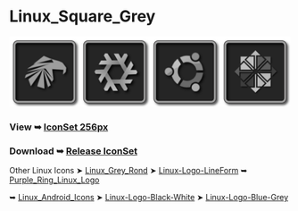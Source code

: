 # Linux_Square_Grey
 
<img src="Square_256/Garuda.png" alt="Github Project" style="width:25%;"><img src="Square_256/Nixos.png" alt="Github Project" style="width:25%;"><img src="Square_256/Ubuntu.png" alt="Github Project" style="width:25%;"><img src="Square_256/CentOS.png" alt="Github Project" style="width:25%;">
### View ➥ [IconSet 256px](https://github.com/chris1111/Linux_Square_Grey/blob/main/View-Set.md)

### Download ➥ [Release IconSet](https://github.com/chris1111/Linux_Square_Grey/releases/tag/IconSet)

Other Linux Icons  ➤ [Linux_Grey_Rond](https://github.com/chris1111/Linux_Grey_Rond) ➤ [Linux-Logo-LineForm](https://github.com/chris1111/Linux-Logo-LineForm) ➥ [Purple_Ring_Linux_Logo](https://github.com/chris1111/Purple_Ring_Linux_Logo) 

➥ [Linux_Android_Icons](https://github.com/chris1111/Linux_Android_Icons) ➤ [Linux-Logo-Black-White](https://github.com/chris1111/Linux-Logo-Black-White) ➤ [Linux-Logo-Blue-Grey](https://github.com/chris1111/Linux-Logo-Blue-Grey)
